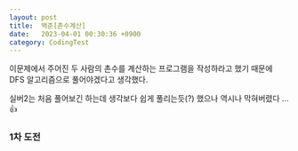 ```yaml
---
layout: post
title:  백준[촌수계산]
date:   2023-04-01 00:30:36 +0900
category: CodingTest
---
```


이문제에서 주어진 두 사람의 촌수를 계산하는 프로그램을 작성하라고 했기 때문에 DFS 알고리즘으로 풀어야겠다고 생각했다. 

실버2는 처음 풀어보긴 하는데 생각보다 쉽게 풀리는듯(?) 했으나 역시나 막혀버렸다 ... :+1:

### 1차 도전

<script src="https://gist.github.com/Sunjung-Dev/8b02bdea041dedab27466d34499ae1b5.js"></script>